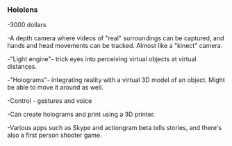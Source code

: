 ### Hololens

-3000 dollars

-A depth camera where videos of "real" surroundings can be captured, and hands and head movements can be tracked. Almost like a "kinect" camera.

-"Light engine"- trick eyes into perceiving virtual objects at virtual distances.

-"Holograms"- integrating reality with a virtual 3D model of an object. Might be able to move it around as well.

-Control - gestures and voice

-Can create holograms and print using a 3D printer.

-Various apps such as Skype and actiongram beta tells stories, and there's also a first person shooter game.